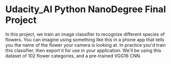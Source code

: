 # Udacity_AI Python NanoDegree Final Project
In this project, we train an image classifier to recognize different species of flowers. You can imagine using something like this in a phone app that tells you the name of the flower your camera is looking at. In practice you'd train this classifier, then export it for use in your application. We'll be using this dataset of 102 flower categories, and a pre-trained VGG16 CNN. 
